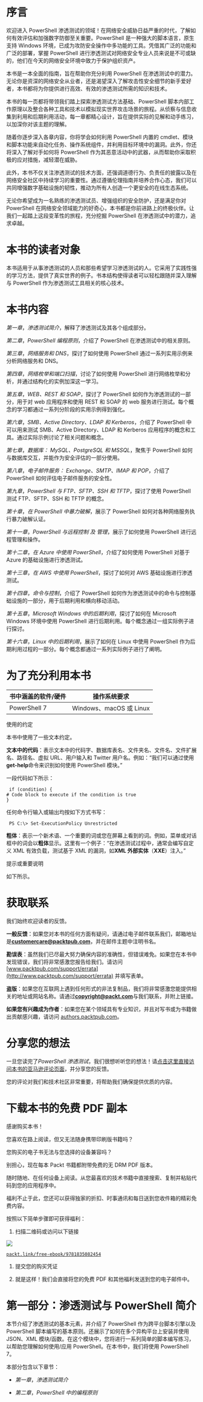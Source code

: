 # 序言

欢迎进入 PowerShell 渗透测试的领域！在网络安全威胁日益严重的时代，了解如何有效评估和加强数字防御至关重要。PowerShell 是一种强大的脚本语言，原生支持 Windows 环境，已成为攻防安全操作中多功能的工具。凭借其广泛的功能和广泛的部署，掌握 PowerShell 进行渗透测试对网络安全专业人员来说是不可或缺的，他们在今天的网络安全环境中致力于保护组织资产。

本书是一本全面的指南，旨在帮助你充分利用 PowerShell 在渗透测试中的潜力。无论你是资深的网络安全从业者，还是渴望深入了解攻击性安全细节的新手爱好者，本书都将为你提供进行高效、有效的渗透测试所需的知识和技术。

本书的每一页都将带领我们踏上探索渗透测试方法基础、PowerShell 脚本内部工作原理以及整合各种工具和技术以模拟现实世界攻击场景的旅程。从侦察与信息收集到利用和后期利用活动，每一章都精心设计，旨在提供实际的见解和动手练习，以加深你对该主题的理解。

随着你逐步深入各章内容，你将学会如何利用 PowerShell 内置的 cmdlet、模块和脚本功能来自动化任务、操作系统组件，并利用目标环境中的漏洞。此外，你还将深入了解对手如何将 PowerShell 作为其恶意活动中的武器，从而帮助你采取积极的应对措施，减轻潜在威胁。

此外，本书不仅关注渗透测试的技术方面，还强调道德行为、负责任的披露以及在网络安全社区中持续学习的重要性。通过遵循伦理指南并培养合作心态，我们可以共同增强数字基础设施的韧性，推动为所有人创造一个更安全的在线生态系统。

无论你希望成为一名熟练的渗透测试员、增强组织的安全防护，还是满足你对 PowerShell 在网络安全领域能力的好奇心，本书都是你前进路上的终极伙伴。让我们一起踏上这段变革性的旅程，充分挖掘 PowerShell 在渗透测试中的潜力，追求卓越。

# 本书的读者对象

本书适用于从事渗透测试的人员和那些希望学习渗透测试的人。它采用了实践性强的学习方法，提供了真实世界的例子。书本结构使得读者可以轻松跟随并深入理解与 PowerShell 作为渗透测试工具相关的核心技术。

# 本书内容

*第一章*，*渗透测试简介*，解释了渗透测试及其各个组成部分。

*第二章*，*PowerShell 编程原则*，介绍了 PowerShell 在渗透测试中的相关原则。

*第三章*，*网络服务和 DNS*，探讨了如何使用 PowerShell 通过一系列实用示例来分析网络服务和 DNS。

*第四章*，*网络枚举和端口扫描*，讨论了如何使用 PowerShell 进行网络枚举和分析，并通过结构化的实例加深这一学习。

*第五章*，*WEB、REST 和 SOAP*，探讨了 PowerShell 如何作为渗透测试的一部分，用于对 web 应用程序和使用 REST 和 SOAP 的 web 服务进行测试。每个概念的学习都通过一系列分阶段的实用示例得到强化。

*第六章*，*SMB、Active Directory、LDAP 和 Kerberos*，介绍了 PowerShell 中可以用来测试 SMB、Active Directory、LDAP 和 Kerberos 应用程序的概念和工具。通过实际示例讨论了相关问题和概念。

*第七章*，*数据库：* *MySQL、PostgreSQL 和 MSSQL*，聚焦于 PowerShell 如何与数据库交互，并能作为安全评估的一部分使用。

*第八章*，*电子邮件服务：* *Exchange、SMTP、IMAP 和 POP*，介绍了 PowerShell 如何评估电子邮件服务的安全性。

*第九章*，*PowerShell* *与 FTP、SFTP、SSH 和 TFTP*，探讨了使用 PowerShell 测试 FTP、SFTP、SSH 和 TFTP 的概念。

*第十章*，*在 PowerShell 中暴力破解*，展示了 PowerShell 如何对各种网络服务执行暴力破解认证。

*第十一章*，*PowerShell 与远程控制* *及* *管理*，展示了如何使用 PowerShell 进行远程管理和操作。

*第十二章*，*在 Azure 中使用 PowerShell*，介绍了如何使用 PowerShell 对基于 Azure 的基础设施进行渗透测试。

*第十三章*，*在 AWS 中使用 PowerShell*，探讨了如何对 AWS 基础设施进行渗透测试。

*第十四章*，*命令与控制*，介绍了 PowerShell 如何作为渗透测试中的命令与控制基础设施的一部分，用于后期利用和横向移动活动。

*第十五章*，*Microsoft Windows 中的后期利用*，探讨了如何在 Microsoft Windows 环境中使用 PowerShell 进行后期利用。每个概念通过一组实际例子进行探讨。

*第十六章*，*Linux 中的后期利用*，展示了如何在 Linux 中使用 PowerShell 作为后期利用过程的一部分。每个概念都通过一系列实际例子进行了阐明。

# 为了充分利用本书

| **书中涵盖的软件/硬件** | **操作系统要求** |
| --- | --- |
| PowerShell 7 | Windows、macOS 或 Linux |

使用的约定

本书中使用了一些文本约定。

**文本中的代码**：表示文本中的代码字、数据库表名、文件夹名、文件名、文件扩展名、路径名、虚拟 URL、用户输入和 Twitter 用户名。例如：“我们可以通过使用**get-help**命令来识别如何使用 PowerShell 模块。”

一段代码如下所示：

```
 if (condition) {
# Code block to execute if the condition is true
}
```

任何命令行输入或输出均按如下方式书写：

```
 PS C:\> Set-ExecutionPolicy Unrestricted
```

**粗体**：表示一个新术语、一个重要的词或您在屏幕上看到的词。例如，菜单或对话框中的词会以**粗体**显示。这里有一个例子：“在渗透测试过程中，通常会编写自定义 XML 有效负载，测试基于 XML 的漏洞，如**XML 外部实体**（**XXE**）注入。”

提示或重要说明

如下所示。

# 获取联系

我们始终欢迎读者的反馈。

**一般反馈**：如果您对本书的任何方面有疑问，请通过电子邮件联系我们，邮箱地址是**customercare@packtpub.com**，并在邮件主题中注明书名。

**勘误表**：虽然我们已尽最大努力确保内容的准确性，但错误难免。如果您在本书中发现错误，我们将非常感激您报告给我们。请访问 [www.packtpub.com/support/errata](http://www.packtpub.com/support/errata) 并填写表单。

**盗版**：如果您在互联网上遇到任何形式的非法复制品，我们将非常感激您能提供相关的地址或网站名称。请通过**copyright@packt.com**与我们联系，并附上链接。

**如果您有兴趣成为作者**：如果您在某个领域具有专业知识，并且对写书或为书籍做出贡献感兴趣，请访问 [authors.packtpub.com](http://authors.packtpub.com)。

# 分享您的想法

一旦您读完了*PowerShell 渗透测试*，我们很想听听您的想法！请[点击这里直接访问本书的亚马逊评论页面](https://packt.link/r/1835082459)，并分享您的反馈。

您的评论对我们和技术社区非常重要，将帮助我们确保提供优质的内容。

# 下载本书的免费 PDF 副本

感谢购买本书！

您喜欢在路上阅读，但又无法随身携带印刷版书籍吗？

您购买的电子书无法与您选择的设备兼容吗？

别担心，现在每本 Packt 书籍都附带免费的无 DRM PDF 版本。

随时随地、在任何设备上阅读。从您最喜欢的技术书籍中直接搜索、复制并粘贴代码到您的应用程序中。

福利不止于此，您还可以获得独家的折扣、时事通讯和每日送到您收件箱的精彩免费内容。

按照以下简单步骤即可获得福利：

1.  扫描二维码或访问以下链接

![](img/B21364_QR_Free_PDF.jpg)

[`packt.link/free-ebook/9781835082454`](https://packt.link/free-ebook/9781835082454)

1.  提交您的购买凭证

1.  就是这样！我们会直接将您的免费 PDF 和其他福利发送到您的电子邮件中。

# 第一部分：渗透测试与 PowerShell 简介

本节介绍了渗透测试的基本元素，并介绍了 PowerShell 作为跨平台脚本引擎以及 PowerShell 脚本编写的基本原则。还展示了如何在多个异构平台上安装并使用 JSON、XML 模块/函数。在这个模块中，您将进行一系列简单的脚本编写练习，以帮助您理解如何使用/应用 PowerShell。在本书中，我们将使用 PowerShell 7。

本部分包含以下章节：

+   *第一章*，*渗透测试简介*

+   *第二章*，*PowerShell 中的编程原则*
